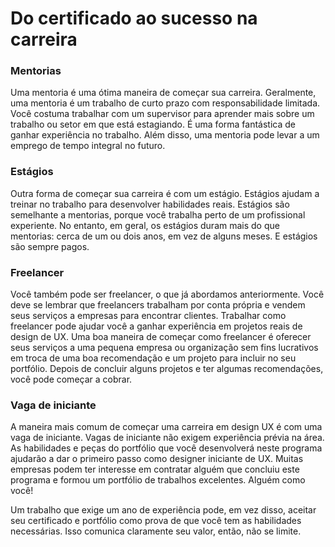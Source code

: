 # Do certificado ao sucesso na carreira


### Mentorias
Uma mentoria é uma ótima maneira de começar sua carreira. Geralmente, uma mentoria é um trabalho de curto prazo com responsabilidade limitada. 
Você costuma trabalhar com um supervisor para aprender mais sobre um trabalho ou setor em que está estagiando. É uma forma fantástica de ganhar experiência no trabalho.
Além disso, uma mentoria pode levar a um emprego de tempo integral no futuro.


### Estágios
Outra forma de começar sua carreira é com um estágio. Estágios ajudam a treinar no trabalho para desenvolver habilidades reais.
Estágios são semelhante a mentorias, porque você trabalha perto de um profissional experiente. 
No entanto, em geral, os estágios duram mais do que mentorias: cerca de um ou dois anos, em vez de alguns meses. 
E estágios são sempre pagos.


### Freelancer
Você também pode ser freelancer, o que já abordamos anteriormente. 
Você deve se lembrar que freelancers trabalham por conta própria e vendem seus serviços a empresas para encontrar clientes. 
Trabalhar como freelancer pode ajudar você a ganhar experiência em projetos reais de design de UX.
Uma boa maneira de começar como freelancer é oferecer seus serviços a uma pequena empresa ou organização sem fins lucrativos em troca de uma boa recomendação e um projeto para incluir no seu portfólio. Depois de concluir alguns projetos e ter algumas recomendações, você pode começar a cobrar.


### Vaga de iniciante
A maneira mais comum de começar uma carreira em design UX é com uma vaga de iniciante. 
Vagas de iniciante não exigem experiência prévia na área. 
As habilidades e peças do portfólio que você desenvolverá neste programa ajudarão a dar o primeiro passo como designer iniciante de UX. 
Muitas empresas podem ter interesse em contratar alguém que concluiu este programa e formou um portfólio de trabalhos excelentes. Alguém como você!

Um trabalho que exige um ano de experiência pode, em vez disso, aceitar seu certificado e portfólio como prova de que você tem as habilidades necessárias. 
Isso comunica claramente seu valor, então, não se limite.